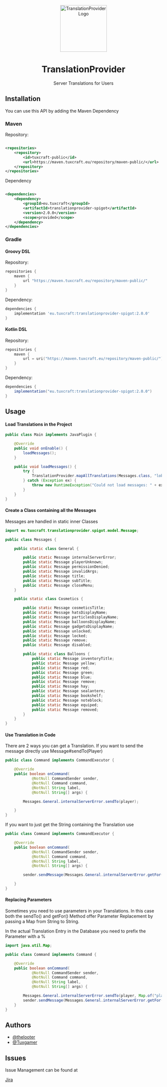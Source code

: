 <div align="center">
<img src="https://i.ibb.co/890xdWq/translationpriovider.png" alt="TranslationProvider Logo" width="150">

# TranslationProvider

Server Translations for Users
</div>

## Installation

You can use this API by adding the Maven Dependency

### Maven

Repository:

```xml

<repositories>
    <repository>
        <id>tuxcraft-public</id>
        <url>https://maven.tuxcraft.eu/repository/maven-public/</url>
    </repository>
</repositories>
```

Dependency

```xml

<dependencies>
    <dependency>
        <groupId>eu.tuxcraft</groupId>
        <artifactId>translationprovider-spigot</artifactId>
        <version>2.0.0</version>
        <scope>provided</scope>
    </dependency>
</dependencies>
```

### Gradle

#### Groovy DSL

Repository:

```groovy
repositories {
    maven {
        url "https://maven.tuxcraft.eu/repository/maven-public/"
    }
}
```

Dependency:

```groovy
dependencies {
    implementation 'eu.tuxcraft:translationprovider-spigot:2.0.0'
}
```

#### Kotlin DSL

Repository:

```kotlin
repositories {
    maven {
        url = uri("https://maven.tuxcraft.eu/repository/maven-public/")
    }
}
```

Dependency:

```groovy
dependencies {
    implementation("eu.tuxcraft:translationprovider-spigot:2.0.0")
}
```

## Usage

#### Load Translations in the Project

```java
public class Main implements JavaPlugin {

	@Override
	public void onEnable() {
		loadMessages();
	}

	public void loadMessages() {
		try {
			TranslationProvider.mapAllTranslations(Messages.class, "lobby");
		} catch (Exception ex) {
			throw new RuntimeException("Could not load messages: " + ex.getMessage(), ex);
		}
	}
}
```

#### Create a Class containing all the Messages

Messages are handled in static inner Classes

```java
import eu.tuxcraft.translationprovider.spigot.model.Message;

public class Messages {

	public static class General {

		public static Message internalServerError;
		public static Message playerUnknown;
		public static Message permissionDenied;
		public static Message invalidArgs;
		public static Message title;
		public static Message subTitle;
		public static Message closeMenu;
	}

	public static class Cosmetics {

		public static Message cosmeticsTitle;
		public static Message hatsDisplayName;
		public static Message particlesDisplayName;
		public static Message balloonsDisplayName;
		public static Message gadgetsDisplayName;
		public static Message unlocked;
		public static Message locked;
		public static Message remove;
		public static Message disabled;

		public static class Balloons {
			public static Message inventoryTitle;
			public static Message yellow;
			public static Message red;
			public static Message green;
			public static Message blue;
			public static Message remove;
			public static Message hay;
			public static Message sealantern;
			public static Message bookshelf;
			public static Message noteblock;
			public static Message equiped;
			public static Message removed;
		}
	}
}

```

#### Use Translation in Code

There are 2 ways you can get a Translation.
If you want to send the message directly use Message#sendTo(Player)

```java
public class Command implements CommandExecutor {

	@Override
	public boolean onCommand(
			@NotNull CommandSender sender,
			@NotNull Command command,
			@NotNull String label,
			@NotNull String[] args) {

		Messages.General.internalServerError.sendTo(player);

	}
}
```

If you want to just get the String containing the Translation use

```java
public class Command implements CommandExecutor {

	@Override
	public boolean onCommand(
			@NotNull CommandSender sender,
			@NotNull Command command,
			@NotNull String label,
			@NotNull String[] args) {

		sender.sendMessage(Messages.General.internalServerError.getFor(player));

	}
}
```

#### Replacing Parameters

Sometimes you need to use parameters in your Translations.
In this case both the sendTo() and getFor() Method offer Parameter Replacement
by passing a Map from String to String.

In the actual Translation Entry in the Database you need to prefix the Parameter with a %

```java
import java.util.Map;

public class Command implements Command {

	@Override
	public boolean onCommand(
			@NotNull CommandSender sender,
			@NotNull Command command,
			@NotNull String label,
			@NotNull String[] args) {

		Messages.General.internalServerError.sendTo(player, Map.of("player", sender.getName()));
		sender.sendMessage(Messages.General.internalServerError.getFor(player, Map.of("player", sender.getName())));
	}
}
```

## Authors

- [@thelooter](https://git.plugin-lab.com/thelooter)
- [@Tuxgamer](https://git.plugin-lab.com/TuxGamer)

## Issues

Issue Management can be found at

[Jira](http://jira.tuxcraft.eu/projects/TRANSL/issues/)